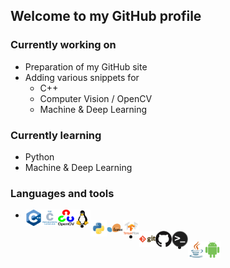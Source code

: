 ## Welcome to my GitHub profile

### Currently working on 
* Preparation of my GitHub site
* Adding various snippets for
   * C++
   * Computer Vision / OpenCV
   * Machine & Deep Learning

### Currently learning
* Python
* Machine & Deep Learning

### Languages and tools
* <img align="left" alt="Cpp" width="26px" src="https://raw.githubusercontent.com/github/explore/80688e429a7d4ef2fca1e82350fe8e3517d3494d/topics/cpp/cpp.png" /> <img align="left" alt="C" width="26px" src="https://raw.githubusercontent.com/github/explore/80688e429a7d4ef2fca1e82350fe8e3517d3494d/topics/c/c.png" /><img align="left" alt="OpenCV" width="26px" src="https://raw.githubusercontent.com/github/explore/80688e429a7d4ef2fca1e82350fe8e3517d3494d/topics/opencv/opencv.png" /><img align="left" alt="Linux" width="26px" src="https://raw.githubusercontent.com/github/explore/80688e429a7d4ef2fca1e82350fe8e3517d3494d/topics/linux/linux.png" />
* <img align="left" alt="Python" width="26px" src="https://raw.githubusercontent.com/github/explore/80688e429a7d4ef2fca1e82350fe8e3517d3494d/topics/python/python.png" /><img align="left" alt="scikit-learn" width="26px" src="https://raw.githubusercontent.com/github/explore/80688e429a7d4ef2fca1e82350fe8e3517d3494d/topics/scikit-learn/scikit-learn.png" /><img align="left" alt="Tensorflow" width="26px" src="https://raw.githubusercontent.com/github/explore/80688e429a7d4ef2fca1e82350fe8e3517d3494d/topics/tensorflow/tensorflow.png" />
* <img align="left" alt="Git" width="26px" src="https://raw.githubusercontent.com/github/explore/80688e429a7d4ef2fca1e82350fe8e3517d3494d/topics/git/git.png" /><img align="left" alt="Github" width="26px" src="https://raw.githubusercontent.com/github/explore/78df643247d429f6cc873026c0622819ad797942/topics/github/github.png" /><img align="left" alt="Terminal" width="26px" src="https://raw.githubusercontent.com/github/explore/80688e429a7d4ef2fca1e82350fe8e3517d3494d/topics/terminal/terminal.png" />
* <img align="left" alt="Java" width="26px" src="https://raw.githubusercontent.com/github/explore/80688e429a7d4ef2fca1e82350fe8e3517d3494d/topics/java/java.png" /><img align="left" alt="Android" width="26px" src="https://raw.githubusercontent.com/github/explore/80688e429a7d4ef2fca1e82350fe8e3517d3494d/topics/android/android.png" />

<!--
# To be uncommented if needed
<details>
  <summary>:zap: GitHub Stats</summary>

#  <img align="left" alt="vladiant's GitHub Stats" src="https://github-readme-stats.vercel.app/api?username=vladiant&show_icons=true&hide_border=true" />

</details>
-->

<!--
# To be uncommented if needed
<details>
  <summary>:zap: Most Used Languages</summary>

  <img align="left" alt="vladiant's Most Used Languages" src="https://github-readme-stats.vercel.app/api/top-langs/?username=vladiant&show_icons=true&hide_border=true" />

</details>
-->

<!--
**vladiant/vladiant** is a ✨ _special_ ✨ repository because its `README.md` (this file) appears on your GitHub profile.

Here are some ideas to get you started:
- 👋 Hi there 
- 🔭 I’m currently working on ...
- 🌱 I’m currently learning ...
- 👯 I’m looking to collaborate on ...
- 🤔 I’m looking for help with ...
- 💬 Ask me about ...
- 📫 How to reach me: ...
- 😄 Pronouns: ...
- ⚡ Fun fact: ...

## I am a ...
## Connect with me
## Languages and tools
https://github.com/anuraghazra

To be forked for registration
https://github.com/anuraghazra/github-readme-stats

Repo of tutorial
https://github.com/codeSTACKr/codeSTACKr
https://github.com/eddiejaoude

Video part 1
https://www.youtube.com/watch?v=ECuqb5Tv9qI

Video part 2
https://www.youtube.com/watch?v=n6d4KHSKqGk

Icons
https://github.com/simple-icons/simple-icons
https://simpleicons.org/

Search specific icon - C++
https://github.com/search?q=cpp

Badges
https://github.com/badges/shields
https://github.com/alexandresanlim/Badges4-README.md-Profile
https://github.com/Ileriayo/markdown-badges

Github Activity
https://github.com/jamesgeorge007/github-activity-readme
https://github.com/marketplace/actions/profile-readme-development-stats

Github Profile Readme Generator
https://github.com/rahuldkjain
https://github.com/rahuldkjain/github-profile-readme-generator
https://rahuldkjain.github.io/gh-profile-readme-generator/

Github Profile Examples and Resources
https://github.com/abhisheknaiidu
https://github.com/abhisheknaiidu/awesome-github-profile-readme

Actions
https://github.com/marketplace/category/code-quality
https://github.com/collections/clean-code-linters
-->
